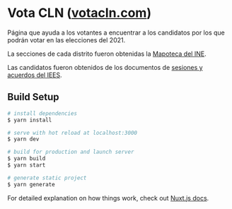 # Vota CLN ([votacln.com](https://votacln.com/))
Página que ayuda a los votantes a encuentrar a los candidatos por los que podrán votar en
las elecciones del 2021.

La secciones de cada distrito fueron obtenidas la [Mapoteca del INE](https://cartografia.ife.org.mx/sige7/?mapoteca=planos&psi).

Las candidatos fueron obtenidos de los documentos de [sesiones y acuerdos del IEES](https://www.ieesinaloa.mx/sesiones-y-acuerdos/sesion-extraordinaria-del-dia-02-de-abril-de-2021/).

## Build Setup

```bash
# install dependencies
$ yarn install

# serve with hot reload at localhost:3000
$ yarn dev

# build for production and launch server
$ yarn build
$ yarn start

# generate static project
$ yarn generate
```

For detailed explanation on how things work, check out [Nuxt.js docs](https://nuxtjs.org).
